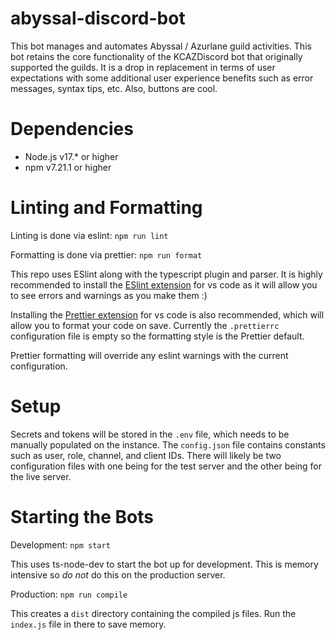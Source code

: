 # abyssal-discord-bot
This bot manages and automates Abyssal / Azurlane guild activities. This bot retains the core functionality of the KCAZDiscord bot that originally supported the guilds. It is a drop in replacement in terms of user expectations with some additional user experience benefits such as error messages, syntax tips, etc. Also, buttons are cool.

# Dependencies
- Node.js v17.* or higher
- npm v7.21.1 or higher

# Linting and Formatting
Linting is done via eslint: `npm run lint`

Formatting is done via prettier: `npm run format`

This repo uses ESlint along with the typescript plugin and parser.
It is highly recommended to install the [ESlint extension](https://marketplace.visualstudio.com/items?itemName=dbaeumer.vscode-eslint) for vs code as it will allow you to see errors and warnings as you make them :)

Installing the [Prettier extension](https://marketplace.visualstudio.com/items?itemName=esbenp.prettier-vscode#review-details) for vs code is also recommended, which will allow you to format your code on save. Currently the `.prettierrc` configuration file is empty so the formatting style is the Prettier default.

Prettier formatting will override any eslint warnings with the current configuration.

# Setup
Secrets and tokens will be stored in the `.env` file, which needs to be manually populated on the instance. The `config.json` file contains constants such as user, role, channel, and client IDs. There will likely be two configuration files with one being for the test server and the other being for the live server.

# Starting the Bots
Development: `npm start`

This uses ts-node-dev to start the bot up for development. This is memory intensive so *do not* do this on the production server.

Production: `npm run compile`

This creates a `dist` directory containing the compiled js files. Run the `index.js` file in there to save memory.
